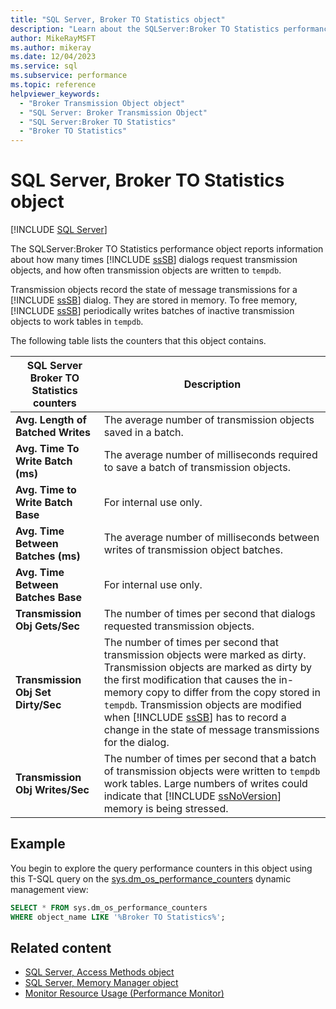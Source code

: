 ```yaml
---
title: "SQL Server, Broker TO Statistics object"
description: "Learn about the SQLServer:Broker TO Statistics performance object, which reports information about Service Broker request transmission objects."
author: MikeRayMSFT
ms.author: mikeray
ms.date: 12/04/2023
ms.service: sql
ms.subservice: performance
ms.topic: reference
helpviewer_keywords:
  - "Broker Transmission Object object"
  - "SQL Server: Broker Transmission Object"
  - "SQL Server:Broker TO Statistics"
  - "Broker TO Statistics"
---
```

# SQL Server, Broker TO Statistics object
 [!INCLUDE [SQL Server](../../includes/applies-to-version/sqlserver.md)]

  The SQLServer:Broker TO Statistics performance object reports information about how many times [!INCLUDE [ssSB](../../includes/sssb-md.md)] dialogs request transmission objects, and how often transmission objects are written to `tempdb`.  
  
 Transmission objects record the state of message transmissions for a [!INCLUDE [ssSB](../../includes/sssb-md.md)] dialog. They are stored in memory. To free memory, [!INCLUDE [ssSB](../../includes/sssb-md.md)] periodically writes batches of inactive transmission objects to work tables in `tempdb`.  
  
 The following table lists the counters that this object contains.  
  
|**SQL Server Broker TO Statistics** counters|Description|  
|----------------------------------------------|-----------------|  
|**Avg. Length of Batched Writes**|The average number of transmission objects saved in a batch.|  
|**Avg. Time To Write Batch (ms)**|The average number of milliseconds required to save a batch of transmission objects.|  
|**Avg. Time to Write Batch Base**|For internal use only.|
|**Avg. Time Between Batches (ms)**|The average number of milliseconds between writes of transmission object batches.|  
|**Avg. Time Between Batches Base**|For internal use only.| 
|**Transmission Obj Gets/Sec**|The number of times per second that dialogs requested transmission objects.|  
|**Transmission Obj Set Dirty/Sec**|The number of times per second that transmission objects were marked as dirty. Transmission objects are marked as dirty by the first modification that causes the in-memory copy to differ from the copy stored in `tempdb`. Transmission objects are modified when [!INCLUDE [ssSB](../../includes/sssb-md.md)] has to record a change in the state of message transmissions for the dialog.|  
|**Transmission Obj Writes/Sec**|The number of times per second that a batch of transmission objects were written to `tempdb` work tables. Large numbers of writes could indicate that [!INCLUDE [ssNoVersion](../../includes/ssnoversion-md.md)] memory is being stressed.|  

## Example

You begin to explore the query performance counters in this object using this T-SQL query on the [sys.dm_os_performance_counters](../system-dynamic-management-views/sys-dm-os-performance-counters-transact-sql.md) dynamic management view:

```sql
SELECT * FROM sys.dm_os_performance_counters
WHERE object_name LIKE '%Broker TO Statistics%';
```  
  
## Related content

- [SQL Server, Access Methods object](sql-server-access-methods-object.md)
- [SQL Server, Memory Manager object](sql-server-memory-manager-object.md)
- [Monitor Resource Usage (Performance Monitor)](monitor-resource-usage-system-monitor.md)
